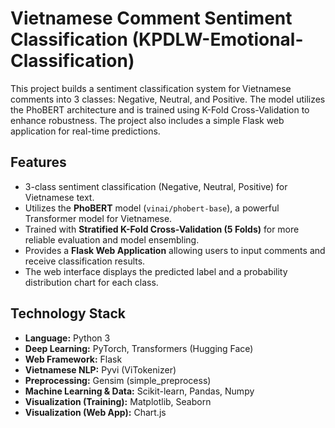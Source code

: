 # Vietnamese Comment Sentiment Classification (KPDLW-Emotional-Classification)

This project builds a sentiment classification system for Vietnamese comments into 3 classes: Negative, Neutral, and Positive. The model utilizes the PhoBERT architecture and is trained using K-Fold Cross-Validation to enhance robustness. The project also includes a simple Flask web application for real-time predictions.

## Features

*   3-class sentiment classification (Negative, Neutral, Positive) for Vietnamese text.
*   Utilizes the **PhoBERT** model (`vinai/phobert-base`), a powerful Transformer model for Vietnamese.
*   Trained with **Stratified K-Fold Cross-Validation (5 Folds)** for more reliable evaluation and model ensembling.
*   Provides a **Flask Web Application** allowing users to input comments and receive classification results.
*   The web interface displays the predicted label and a probability distribution chart for each class.

## Technology Stack

*   **Language:** Python 3
*   **Deep Learning:** PyTorch, Transformers (Hugging Face)
*   **Web Framework:** Flask
*   **Vietnamese NLP:** Pyvi (ViTokenizer)
*   **Preprocessing:** Gensim (simple_preprocess)
*   **Machine Learning & Data:** Scikit-learn, Pandas, Numpy
*   **Visualization (Training):** Matplotlib, Seaborn
*   **Visualization (Web App):** Chart.js
